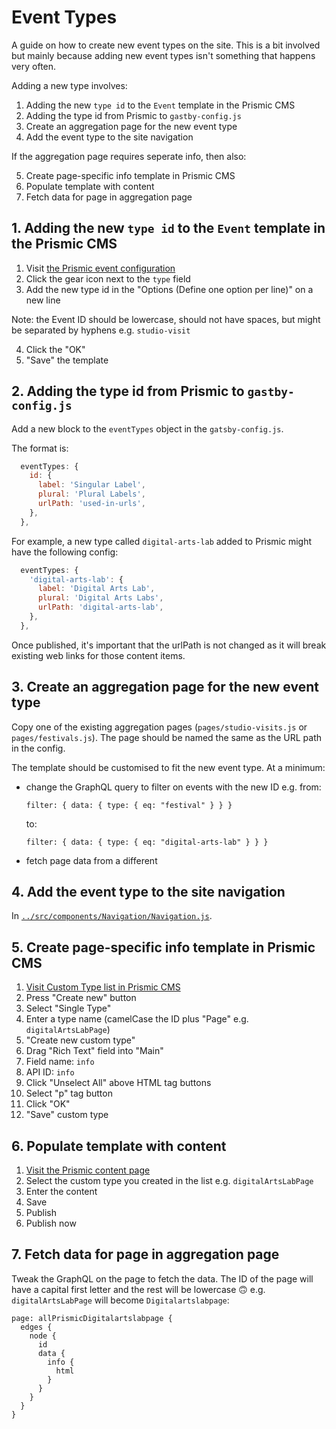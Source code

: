 # Event Types

A guide on how to create new event types on the site. This is a bit involved but mainly because adding new event types isn't something that happens very often.

Adding a new type involves:

1. Adding the new `type id` to the `Event` template in the Prismic CMS
2. Adding the type id from Prismic to `gastby-config.js`
3. Create an aggregation page for the new event type
4. Add the event type to the site navigation

If the aggregation page requires seperate info, then also:

5. Create page-specific info template in Prismic CMS
6. Populate template with content
7. Fetch data for page in aggregation page

## 1. Adding the new `type id` to the `Event` template in the Prismic CMS

1. Visit [the Prismic event configuration](https://retune-main.prismic.io/masks/events.json/)
2. Click the gear icon next to the `type` field
3. Add the new type id in the "Options (Define one option per line)" on a new line

Note: the Event ID should be lowercase, should not have spaces, but might be separated by hyphens e.g. `studio-visit`

4. Click the "OK"
5. "Save" the template

## 2. Adding the type id from Prismic to `gastby-config.js`

Add a new block to the `eventTypes` object in the `gatsby-config.js`.

The format is:

```js
  eventTypes: {
    id: {
      label: 'Singular Label',
      plural: 'Plural Labels',
      urlPath: 'used-in-urls',
    },
  },
```

For example, a new type called `digital-arts-lab` added to Prismic might have the following config:

```js
  eventTypes: {
    'digital-arts-lab': {
      label: 'Digital Arts Lab',
      plural: 'Digital Arts Labs',
      urlPath: 'digital-arts-lab',
    },
  },
```

Once published, it's important that the urlPath is not changed as it will break existing web links for those content items.

## 3. Create an aggregation page for the new event type

Copy one of the existing aggregation pages (`pages/studio-visits.js` or `pages/festivals.js`). The page should be named the same as the URL path in the config.

The template should be customised to fit the new event type. At a minimum:

- change the GraphQL query to filter on events with the new ID e.g. from:

  ```
  filter: { data: { type: { eq: "festival" } } }
  ```

  to:

  ```
  filter: { data: { type: { eq: "digital-arts-lab" } } }
  ```

- fetch page data from a different

## 4. Add the event type to the site navigation

In [`../src/components/Navigation/Navigation.js`]().

## 5. Create page-specific info template in Prismic CMS

1. [Visit Custom Type list in Prismic CMS](https://retune-main.prismic.io/masks/)
2. Press "Create new" button
3. Select "Single Type"
4. Enter a type name (camelCase the ID plus "Page" e.g. `digitalArtsLabPage`)
5. "Create new custom type"
6. Drag "Rich Text" field into "Main"
7. Field name: `info`
8. API ID: `info`
9. Click "Unselect All" above HTML tag buttons
10. Select "p" tag button
11. Click "OK"
12. "Save" custom type

## 6. Populate template with content

1. [Visit the Prismic content page](https://retune-main.prismic.io/documents/working/)
2. Select the custom type you created in the list e.g. `digitalArtsLabPage`
3. Enter the content
4. Save
5. Publish
6. Publish now

## 7. Fetch data for page in aggregation page

Tweak the GraphQL on the page to fetch the data. The ID of the page will have a capital first letter and the rest will be lowercase 🙃 e.g. `digitalArtsLabPage` will become `Digitalartslabpage`:

```
page: allPrismicDigitalartslabpage {
  edges {
    node {
      id
      data {
        info {
          html
        }
      }
    }
  }
}
```
